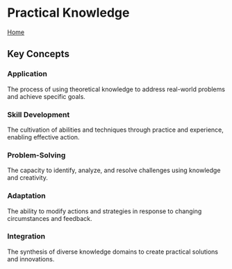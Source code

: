 # Practical Knowledge

[Home](../README.md)

## Key Concepts

### Application

The process of using theoretical knowledge to address real-world problems and achieve specific goals.

### Skill Development

The cultivation of abilities and techniques through practice and experience, enabling effective action.

### Problem-Solving

The capacity to identify, analyze, and resolve challenges using knowledge and creativity.

### Adaptation

The ability to modify actions and strategies in response to changing circumstances and feedback.

### Integration

The synthesis of diverse knowledge domains to create practical solutions and innovations.

